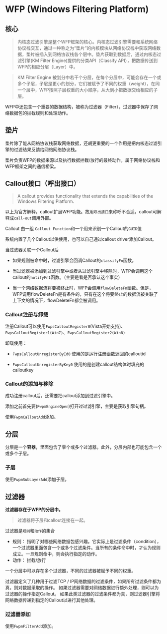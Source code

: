# WFP (Windows Filtering Platform)

## 核心

> 内核态过滤引擎是整个WFP框架的核心。内核态过滤引擎需要和系统网络协议栈交互，通过一种称之为“垫片”的内核模块从网络协议栈中获取网络数据，垫片被插入到网络协议栈各个层中。垫片获取到数据后，通过内核态过滤引擎(KM Filter Engine)提供的分类API（Classify API），把数据传送到WFP的相应分层（Layer）中。

> KM Filter Engine 被划分中若干个分层，在每个分层中，可能会存在一个或多个子层，子层是更小的划分，它们被赋予了不同的权重（weight），在同一个层中，WFP按照子层权重的大小顺序，从大到小把数据交给相应的子层。

WFP中还包含一个重要的数据结构，被称为过滤器（Filter），过滤器中保存了网络数据包的拦截规则和处理动作。

## 垫片

垫片除了能从网络协议栈获取网络数据，还胡更重要的一个作用是把内核态过滤引擎的过滤结果反馈给网络网络协议栈。

垫片负责WFP的数据来源以及执行数据拦截/放行的最终动作，属于网络协议栈和WFP框架之间的通信桥梁。

## Callout接口（呼出接口）

> A callout provides functionality that extends the capabilities of the Windows Filtering Platform. 

以上为官方解释，callout扩展WFP功能。故用`呼出接口`来称呼不合适，callout可解释成`call-out`调用外部。

Callout 由一组 `Callout Function`和一个用来识别一个Callout的`GUID`值

系统内置了几个Callout以供使用，也可以自己通过callout driver添加Callout。

当过滤器关联一个Callout后

- 如果规则被命中时，过滤引擎会回调Callout的`classifyFn`函数。

- 当过滤器被添加到过滤引擎中或者从过滤引擎中移除时，WFP会调用这个callout的`notifyFn1`函数。（主要是看是否承认这个事实）

- 当一个网络数据流将要被终止时，WFP会调用`flowDeleteFn`函数。但是，WFP调用flowDeleteFn是有条件的，只有在这个将要终止的数据流被关联了上下文的情况下，flowDeleteFn都会被调用。

### Callout注册与卸载

注册Callout可以使用`FwpsCalloutRegister0`(Vista开始支持)、`FwpsCalloutRegister1(Win7)`、`FwpsCalloutRegister2(Win8)`

卸载使用：

- `FwpsCalloutUnregisterById0` 使用的是运行注册函数返回的calloutid

- `FwpsCalloutUnregisterByKey0` 使用的是创建callout结构体时填充的calloutkey

### Callout的添加与移除

成功注册callout后，还需要把callout添加到过滤引擎中。

添加之前首先要(`FwpmEngineOpen`)打开过过滤引擎，主要是获取引擎句柄。

使用`FwpmCalloutAdd`添加。

## 分层

分层是一个**容器**，里面包含了零个或多个过滤器。此外，分层内部也可能包含一个或多个子层。

### 子层

使用`FwpmSubLayerAdd`添加子层。

## 过滤器

**过滤器存在于WFP的分层中。**

> 过滤器将子层和callout连接在一起。

过滤器是`规则`和`动作`的集合

- 规则： 指明了对哪些网络数据包感兴趣。它实际上是过滤条件（condition），一个过滤器里面包含一个或多个过滤条件。当所有的条件命中时，才认为规则成立。一旦规则命中，则会执行指定的动作。
- 动作： 拦截/放行

一个分层中可以存在多个过滤器，不同的过滤器被赋予不同的权重。

过滤器定义了几种用于过滤TCP / IP网络数据的过滤条件，如果所有过滤条件都为真，则对数据采取的操作。 如果过滤器需要对网络数据进行额外处理，则可以为过滤器的操作指定Callout。 如果此类过滤器的过滤条件都为真，则过滤器引擎将网络数据传递到指定的Callout以进行其他处理。

### 过滤器添加

使用`FwpmFilterAdd`添加。

